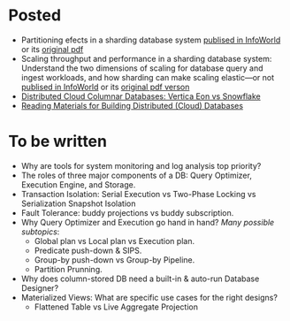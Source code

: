 # Posted
* Partitioning efects in a sharding database system [publised in InfoWorld](https://www.infoworld.com/article/3666513/partitioning-for-performance-in-a-sharding-database-system.html) or its [original pdf](https://github.com/NGA-TRAN/Blogs/blob/main/partitioning_effects_in_a_sharding_database.pdf)
* Scaling throughput and performance in a sharding database system: Understand the two dimensions of scaling for database query and ingest workloads, and how sharding can make scaling elastic—or not [publised in InfoWorld](https://www.infoworld.com/article/3656915/scaling-throughput-and-performance-in-a-sharding-database-system.html) or its [original pdf verson](https://github.com/NGA-TRAN/Blogs/blob/main/scaling_throughput_and_performance_in_a_sharidng_DB.pdf)
* [Distributed Cloud Columnar Databases: Vertica Eon vs Snowflake](https://github.com/NGA-TRAN/Blogs/blob/main/vertica_snowflake.md)
* [Reading Materials for Building Distributed (Cloud) Databases](https://github.com/NGA-TRAN/Blogs/blob/main/readings.md)
# To be written

* Why are tools for system monitoring and log analysis top priority?
* The roles of three major components of a DB: Query Optimizer, Execution Engine, and Storage.
* Transaction Isolation: Serial Execution vs Two-Phase Locking vs Serialization Snapshot Isolation
* Fault Tolerance: buddy projections vs buddy subscription.
* Why Query Optimizer and Execution go hand in hand? _Many possible subtopics_:
    * Global plan vs Local plan vs Execution plan.
    * Predicate push-down & SIPS.
    * Group-by push-down vs Group-by Pipeline.
    * Partition Prunning.
* Why does column-stored DB need a built-in & auto-run Database Designer?
* Materialized Views: What are specific use cases for the right designs?
    * Flattened Table vs Live Aggregate Projection
    



